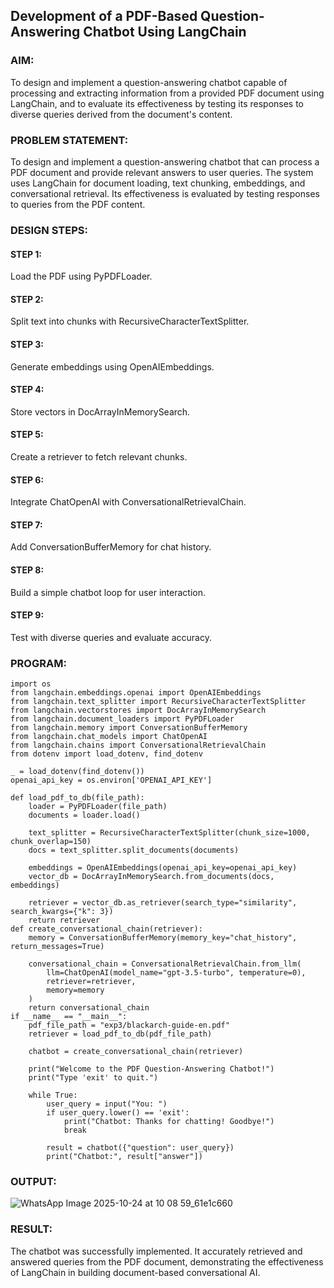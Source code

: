 ## Development of a PDF-Based Question-Answering Chatbot Using LangChain

### AIM:
To design and implement a question-answering chatbot capable of processing and extracting information from a provided PDF document using LangChain, and to evaluate its effectiveness by testing its responses to diverse queries derived from the document's content.

### PROBLEM STATEMENT:
To design and implement a question-answering chatbot that can process a PDF document and provide relevant answers to user queries. The system uses LangChain for document loading, text chunking, embeddings, and conversational retrieval. Its effectiveness is evaluated by testing responses to queries from the PDF content.

### DESIGN STEPS:

#### STEP 1:
Load the PDF using PyPDFLoader.
#### STEP 2:
Split text into chunks with RecursiveCharacterTextSplitter.
#### STEP 3:
Generate embeddings using OpenAIEmbeddings.
#### STEP 4:
Store vectors in DocArrayInMemorySearch.
#### STEP 5:
Create a retriever to fetch relevant chunks.
#### STEP 6:
Integrate ChatOpenAI with ConversationalRetrievalChain.
#### STEP 7:
Add ConversationBufferMemory for chat history.
#### STEP 8:
Build a simple chatbot loop for user interaction.
#### STEP 9:
Test with diverse queries and evaluate accuracy.

### PROGRAM:
```
import os
from langchain.embeddings.openai import OpenAIEmbeddings
from langchain.text_splitter import RecursiveCharacterTextSplitter
from langchain.vectorstores import DocArrayInMemorySearch
from langchain.document_loaders import PyPDFLoader
from langchain.memory import ConversationBufferMemory
from langchain.chat_models import ChatOpenAI
from langchain.chains import ConversationalRetrievalChain
from dotenv import load_dotenv, find_dotenv

_ = load_dotenv(find_dotenv())  
openai_api_key = os.environ['OPENAI_API_KEY']

def load_pdf_to_db(file_path):
    loader = PyPDFLoader(file_path)
    documents = loader.load()
    
    text_splitter = RecursiveCharacterTextSplitter(chunk_size=1000, chunk_overlap=150)
    docs = text_splitter.split_documents(documents)
    
    embeddings = OpenAIEmbeddings(openai_api_key=openai_api_key)
    vector_db = DocArrayInMemorySearch.from_documents(docs, embeddings)
    
    retriever = vector_db.as_retriever(search_type="similarity", search_kwargs={"k": 3})
    return retriever
def create_conversational_chain(retriever):
    memory = ConversationBufferMemory(memory_key="chat_history", return_messages=True)
    
    conversational_chain = ConversationalRetrievalChain.from_llm(
        llm=ChatOpenAI(model_name="gpt-3.5-turbo", temperature=0),
        retriever=retriever,
        memory=memory
    )
    return conversational_chain
if __name__ == "__main__":
    pdf_file_path = "exp3/blackarch-guide-en.pdf"  
    retriever = load_pdf_to_db(pdf_file_path)
    
    chatbot = create_conversational_chain(retriever)
    
    print("Welcome to the PDF Question-Answering Chatbot!")
    print("Type 'exit' to quit.")
    
    while True:
        user_query = input("You: ")
        if user_query.lower() == 'exit':
            print("Chatbot: Thanks for chatting! Goodbye!")
            break
        
        result = chatbot({"question": user_query})
        print("Chatbot:", result["answer"])
```

### OUTPUT:
![WhatsApp Image 2025-10-24 at 10 08 59_61e1c660](https://github.com/user-attachments/assets/db4c18e0-b1e8-48fa-8e39-96f3751dab1f)

### RESULT:
The chatbot was successfully implemented. It accurately retrieved and answered queries from the PDF document, demonstrating the effectiveness of LangChain in building document-based conversational AI.
